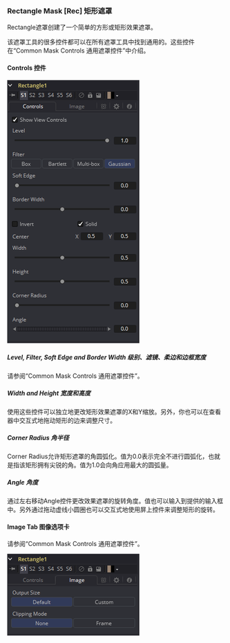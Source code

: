### Rectangle Mask [Rec] 矩形遮罩

Rectangle遮罩创建了一个简单的方形或矩形效果遮罩。

该遮罩工具的很多控件都可以在所有遮罩工具中找到通用的。这些控件在“Common Mask Controls 通用遮罩控件”中介绍。

#### Controls 控件

![Rec_Controls](images/Rec_Controls.png)

##### Level, Filter, Soft Edge and Border Width 级别、滤镜、柔边和边框宽度

请参阅“Common Mask Controls 通用遮罩控件”。

##### Width and Height 宽度和高度

使用这些控件可以独立地更改矩形效果遮罩的X和Y缩放。另外，你也可以在查看器中交互式地拖动矩形的边来调整尺寸。

##### Corner Radius 角半径

Corner Radius允许矩形遮罩的角圆弧化。值为0.0表示完全不进行圆弧化，也就是指该矩形拥有尖锐的角。值为1.0会向角应用最大的圆弧量。

##### Angle 角度

通过左右移动Angle控件更改效果遮罩的旋转角度。值也可以输入到提供的输入框中。另外通过拖动虚线小圆圈也可以交互式地使用屏上控件来调整矩形的旋转。

#### Image Tab 图像选项卡

请参阅“Common Mask Controls 通用遮罩控件”。

![Rec_ImageTab](images/Rec_ImageTab.png)